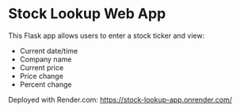 # Stock Lookup Web App

This Flask app allows users to enter a stock ticker and view:
- Current date/time
- Company name
- Current price
- Price change
- Percent change

Deployed with Render.com: https://stock-lookup-app.onrender.com/

